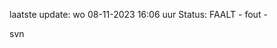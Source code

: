 laatste update: 
wo 08-11-2023 16:06   uur 
Status: FAALT - fout - 
<div class="service R">svn</div>